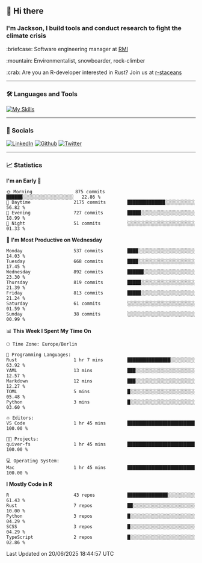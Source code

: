 ## :wave: Hi there
### I'm Jackson, I build tools and conduct research to fight the climate crisis
<p> :briefcase: Software engineering manager at <a href="https://rmi.org/" alt="RMI">RMI</a></p>
<p> :mountain: Environmentalist, snowboarder, rock-climber</p>
<p> :crab: Are you an R-developer interested in Rust? Join us at <a href="https://github.com/r-staceans" alt="r-staceans">r-staceans</a></p>

---

### :hammer_and_wrench: Languages and Tools

[![My Skills](https://skillicons.dev/icons?i=r,python,rust,docker,svelte,js,neovim,azure,postgresql,kubernetes,html,css&perline=6&theme=dark)](https://skillicons.dev)

---

### :iphone: Socials

[![LinkedIn](https://skillicons.dev/icons?i=linkedin&theme=dark)](https://www.linkedin.com/in/jackson-hoffart/) 
[![Github](https://skillicons.dev/icons?i=github&theme=dark)](https://github.com/jdhoffa) 
[![Twitter](https://skillicons.dev/icons?i=twitter&theme=dark)](https://twitter.com/jdhoffart) 

---

### :chart_with_upwards_trend: Statistics

 
<!--START_SECTION:waka-->
**I'm an Early 🐤** 

```text
🌞 Morning                875 commits         ██████░░░░░░░░░░░░░░░░░░░   22.86 % 
🌆 Daytime                2175 commits        ██████████████░░░░░░░░░░░   56.82 % 
🌃 Evening                727 commits         █████░░░░░░░░░░░░░░░░░░░░   18.99 % 
🌙 Night                  51 commits          ░░░░░░░░░░░░░░░░░░░░░░░░░   01.33 % 
```
📅 **I'm Most Productive on Wednesday** 

```text
Monday                   537 commits         ████░░░░░░░░░░░░░░░░░░░░░   14.03 % 
Tuesday                  668 commits         ████░░░░░░░░░░░░░░░░░░░░░   17.45 % 
Wednesday                892 commits         ██████░░░░░░░░░░░░░░░░░░░   23.30 % 
Thursday                 819 commits         █████░░░░░░░░░░░░░░░░░░░░   21.39 % 
Friday                   813 commits         █████░░░░░░░░░░░░░░░░░░░░   21.24 % 
Saturday                 61 commits          ░░░░░░░░░░░░░░░░░░░░░░░░░   01.59 % 
Sunday                   38 commits          ░░░░░░░░░░░░░░░░░░░░░░░░░   00.99 % 
```


📊 **This Week I Spent My Time On** 

```text
🕑︎ Time Zone: Europe/Berlin

💬 Programming Languages: 
Rust                     1 hr 7 mins         ████████████████░░░░░░░░░   63.92 % 
YAML                     13 mins             ███░░░░░░░░░░░░░░░░░░░░░░   12.57 % 
Markdown                 12 mins             ███░░░░░░░░░░░░░░░░░░░░░░   12.27 % 
TOML                     5 mins              █░░░░░░░░░░░░░░░░░░░░░░░░   05.48 % 
Python                   3 mins              █░░░░░░░░░░░░░░░░░░░░░░░░   03.60 % 

🔥 Editors: 
VS Code                  1 hr 45 mins        █████████████████████████   100.00 % 

🐱‍💻 Projects: 
quiver-fs                1 hr 45 mins        █████████████████████████   100.00 % 

💻 Operating System: 
Mac                      1 hr 45 mins        █████████████████████████   100.00 % 
```

**I Mostly Code in R** 

```text
R                        43 repos            ███████████████░░░░░░░░░░   61.43 % 
Rust                     7 repos             ██░░░░░░░░░░░░░░░░░░░░░░░   10.00 % 
Python                   3 repos             █░░░░░░░░░░░░░░░░░░░░░░░░   04.29 % 
SCSS                     3 repos             █░░░░░░░░░░░░░░░░░░░░░░░░   04.29 % 
TypeScript               2 repos             █░░░░░░░░░░░░░░░░░░░░░░░░   02.86 % 
```




 Last Updated on 20/06/2025 18:44:57 UTC
<!--END_SECTION:waka-->
